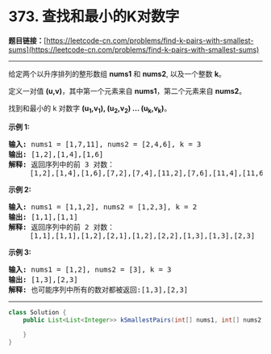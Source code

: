 # 373. 查找和最小的K对数字

**题目链接：**[https://leetcode-cn.com/problems/find-k-pairs-with-smallest-sums](https://leetcode-cn.com/problems/find-k-pairs-with-smallest-sums)

---

<div class="content__1Y2H">
 <div class="notranslate">
  <p>给定两个以升序排列的整形数组 <strong>nums1</strong> 和 <strong>nums2</strong>, 以及一个整数 <strong>k</strong>。</p> 
  <p>定义一对值&nbsp;<strong>(u,v)</strong>，其中第一个元素来自&nbsp;<strong>nums1</strong>，第二个元素来自 <strong>nums2</strong>。</p> 
  <p>找到和最小的 k 对数字&nbsp;<strong>(u<sub>1</sub>,v<sub>1</sub>), (u<sub>2</sub>,v<sub>2</sub>) ... (u<sub>k</sub>,v<sub>k</sub>)</strong>。</p> 
  <p><strong>示例 1:</strong></p> 
  <pre class="language-text"><strong>输入:</strong> nums1 = [1,7,11], nums2 = [2,4,6], k = 3
<strong>输出:</strong> [1,2],[1,4],[1,6]
<strong>解释: </strong>返回序列中的前 3 对数：
     [1,2],[1,4],[1,6],[7,2],[7,4],[11,2],[7,6],[11,4],[11,6]
</pre> 
  <p><strong>示例 2:</strong></p> 
  <pre class="language-text"><strong>输入: </strong>nums1 = [1,1,2], nums2 = [1,2,3], k = 2
<strong>输出: </strong>[1,1],[1,1]
<strong>解释: </strong>返回序列中的前 2 对数：
&nbsp;    [1,1],[1,1],[1,2],[2,1],[1,2],[2,2],[1,3],[1,3],[2,3]
</pre> 
  <p><strong>示例 3:</strong></p> 
  <pre class="language-text"><strong>输入: </strong>nums1 = [1,2], nums2 = [3], k = 3 
<strong>输出:</strong> [1,3],[2,3]
<strong>解释: </strong>也可能序列中所有的数对都被返回:[1,3],[2,3]
</pre> 
 </div>
</div>

---

```java
class Solution {
    public List<List<Integer>> kSmallestPairs(int[] nums1, int[] nums2, int k) {
        
    }
}
```